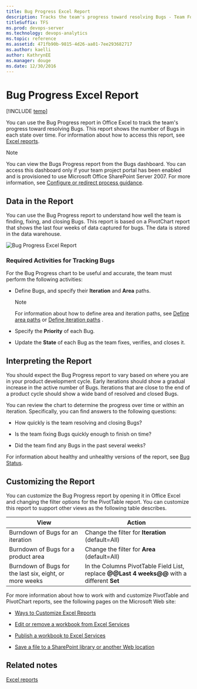 ```yaml
---
title: Bug Progress Excel Report  
description: Tracks the team's progress toward resolving Bugs - Team Foundation Server 
titleSuffix: TFS
ms.prod: devops-server
ms.technology: devops-analytics
ms.topic: reference
ms.assetid: 471fb90b-9815-4d26-aa01-7ee293682717
ms.author: kaelliauthor: KathrynEE
ms.manager: douge
ms.date: 12/30/2016
---
```


# Bug Progress Excel Report

[!INCLUDE [temp](../_shared/tfs-sharepoint-version.md)]


You can use the Bug Progress report in Office Excel to track the team's progress toward resolving Bugs. This report shows the number of Bugs in each state over time. For information about how to access this report, see [Excel reports](excel-reports.md).  
  
> [!NOTE]
>  You can view the Bugs Progress report from the Bugs dashboard. You can access this dashboard only if your team project portal has been enabled and is provisioned to use Microsoft Office SharePoint Server 2007. For more information, see [Configure or redirect process guidance](../sharepoint-dashboards/configure-or-redirect-process-guidance.md).
  
##  <a name="Data"></a> Data in the Report  
 You can use the Bug Progress report to understand how well the team is finding, fixing, and closing Bugs. This report is based on a PivotChart report that shows the last four weeks of data captured for bugs. The data is stored in the data warehouse.  
  
 ![Bug Progress Excel Report](_img/procguid_excelbug.png "ProcGuid_ExcelBug")  
  
### Required Activities for Tracking Bugs  
 For the Bug Progress chart to be useful and accurate, the team must perform the following activities:  
  
-   Define Bugs, and specify their **Iteration** and **Area** paths.  
  
    > [!NOTE]
    >  For information about how to define area and iteration paths, see [Define area paths](../../work/customize/set-area-paths.md) or [Define iteration paths](../../work/customize/set-iteration-paths-sprints.md) .  
  
-   Specify the **Priority** of each Bug.  
  
-   Update the **State** of each Bug as the team fixes, verifies, and closes it.  
  
##  <a name="Interpreting"></a> Interpreting the Report  
 You should expect the Bug Progress report to vary based on where you are in your product development cycle. Early iterations should show a gradual increase in the active number of Bugs. Iterations that are close to the end of a product cycle should show a wide band of resolved and closed Bugs.  
  
 You can review the chart to determine the progress over time or within an iteration. Specifically, you can find answers to the following questions:  
  
-   How quickly is the team resolving and closing Bugs?  
  
-   Is the team fixing Bugs quickly enough to finish on time?  
  
-   Did the team find any Bugs in the past several weeks?  
  
 For information about healthy and unhealthy versions of the report, see [Bug Status](../sql-reports/bug-status-report.md).  
  
##  <a name="Updating"></a> Customizing the Report  
 You can customize the Bug Progress report by opening it in Office Excel and changing the filter options for the PivotTable report. You can customize this report to support other views as the following table describes.  
  
|View|Action|  
|----------|------------|  
|Burndown of Bugs for an iteration|Change the filter for **Iteration** (default=All)|  
|Burndown of Bugs for a product area|Change the filter for **Area** (default=All)|  
|Burndown of Bugs for the last six, eight, or more weeks|In the Columns PivotTable Field List, replace **@@Last 4 weeks@@** with a different **Set**|  
  
 For more information about how to work with and customize PivotTable and PivotChart reports, see the following pages on the Microsoft Web site:  
  
-   [Ways to Customize Excel Reports](http://go.microsoft.com/fwlink/?LinkId=165722)  
  
-   [Edit or remove a workbook from Excel Services](http://go.microsoft.com/fwlink/?LinkId=165723)  
  
-   [Publish a workbook to Excel Services](http://go.microsoft.com/fwlink/?LinkId=165724)  
  
-   [Save a file to a SharePoint library or another Web location](http://go.microsoft.com/fwlink/?LinkId=165725)  
  
## Related notes
 [Excel reports](excel-reports.md)